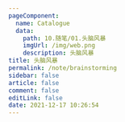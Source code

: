 ```yaml
---
pageComponent: 
  name: Catalogue
  data: 
    path: 10.随笔/01.头脑风暴
    imgUrl: /img/web.png
    description: 头脑风暴
title: 头脑风暴
permalink: /note/brainstorming
sidebar: false
article: false
comment: false
editLink: false
date: 2021-12-17 10:26:54
---
```

